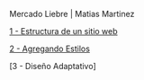 Mercado Liebre | Matias Martinez

[1 - Estructura de un sitio web](https://github.com/matt05a/mercadoLiebre/tree/estructura)

[2 - Agregando Estilos](https://github.com/matt05a/mercadoLiebre/tree/estilos)

[3 - Diseño Adaptativo]
